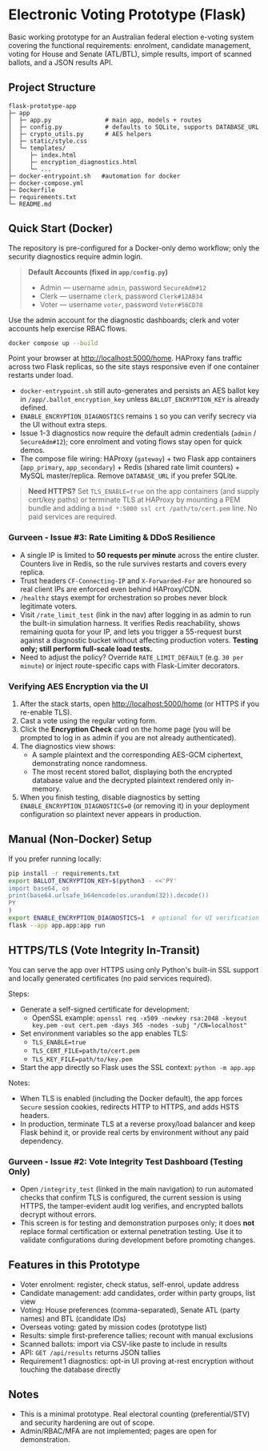 # Electronic Voting Prototype (Flask)

Basic working prototype for an Australian federal election e-voting system covering the functional requirements: enrolment, candidate management, voting for House and Senate (ATL/BTL), simple results, import of scanned ballots, and a JSON results API.

## Project Structure

```
flask-prototype-app
├─ app
│  ├─ app.py               # main app, models + routes
│  ├─ config.py            # defaults to SQLite, supports DATABASE_URL
│  ├─ crypto_utils.py      # AES helpers
│  ├─ static/style.css
│  └─ templates/
│     ├─ index.html
│     ├─ encryption_diagnostics.html
│     └─ ...
├─ docker-entrypoint.sh   #automation for docker
├─ docker-compose.yml
├─ Dockerfile
├─ requirements.txt
└─ README.md
```

## Quick Start (Docker)

The repository is pre-configured for a Docker-only demo workflow; only the security diagnostics require admin login.

> **Default Accounts (fixed in `app/config.py`)**  
> - Admin — username `admin`, password `SecureAdm#12`  
> - Clerk — username `clerk`, password `Clerk#12AB34`  
> - Voter — username `voter`, password `Voter#56CD78`  

Use the admin account for the diagnostic dashboards; clerk and voter accounts help exercise RBAC flows.

```bash
docker compose up --build
```

Point your browser at [http://localhost:5000/home](http://localhost:5000/home). HAProxy fans traffic across two Flask replicas, so the site stays responsive even if one container restarts under load.

- `docker-entrypoint.sh` still auto-generates and persists an AES ballot key in `/app/.ballot_encryption_key` unless `BALLOT_ENCRYPTION_KEY` is already defined.
- `ENABLE_ENCRYPTION_DIAGNOSTICS` remains `1` so you can verify secrecy via the UI without extra steps.
- Issue 1-3 diagnostics now require the default admin credentials (`admin` / `SecureAdm#12`); core enrolment and voting flows stay open for quick demos.
- The compose file wiring: HAProxy (`gateway`) + two Flask app containers (`app_primary`, `app_secondary`) + Redis (shared rate limit counters) + MySQL master/replica. Remove `DATABASE_URL` if you prefer SQLite.

> **Need HTTPS?** Set `TLS_ENABLE=true` on the app containers (and supply cert/key paths) or terminate TLS at HAProxy by mounting a PEM bundle and adding a `bind *:5000 ssl crt /path/to/cert.pem` line. No paid services are required.

### Gurveen - Issue #3: Rate Limiting & DDoS Resilience

- A single IP is limited to **50 requests per minute** across the entire cluster. Counters live in Redis, so the rule survives restarts and covers every replica.
- Trust headers `CF-Connecting-IP` and `X-Forwarded-For` are honoured so real client IPs are enforced even behind HAProxy/CDN.
- `/healthz` stays exempt for orchestration so probes never block legitimate voters.
- Visit `/rate_limit_test` (link in the nav) after logging in as admin to run the built-in simulation harness. It verifies Redis reachability, shows remaining quota for your IP, and lets you trigger a 55-request burst against a diagnostic bucket without affecting production voters. **Testing only; still perform full-scale load tests.**
- Need to adjust the policy? Override `RATE_LIMIT_DEFAULT` (e.g. `30 per minute`) or inject route-specific caps with Flask-Limiter decorators.

### Verifying AES Encryption via the UI

1. After the stack starts, open [http://localhost:5000/home](http://localhost:5000/home) (or HTTPS if you re-enable TLS).
2. Cast a vote using the regular voting form.
3. Click the **Encryption Check** card on the home page (you will be prompted to log in as admin if you are not already authenticated).
4. The diagnostics view shows:
   - A sample plaintext and the corresponding AES-GCM ciphertext, demonstrating nonce randomness.
   - The most recent stored ballot, displaying both the encrypted database value and the decrypted plaintext rendered only in-memory.
5. When you finish testing, disable diagnostics by setting `ENABLE_ENCRYPTION_DIAGNOSTICS=0` (or removing it) in your deployment configuration so plaintext never appears in production.

## Manual (Non-Docker) Setup

If you prefer running locally:

```bash
pip install -r requirements.txt
export BALLOT_ENCRYPTION_KEY=$(python3 - <<'PY'
import base64, os
print(base64.urlsafe_b64encode(os.urandom(32)).decode())
PY
)
export ENABLE_ENCRYPTION_DIAGNOSTICS=1  # optional for UI verification
flask --app app.app:app run
```

## HTTPS/TLS (Vote Integrity In-Transit)

You can serve the app over HTTPS using only Python's built-in SSL support and locally generated certificates (no paid services required).

Steps:
- Generate a self-signed certificate for development:
  - OpenSSL example:
    `openssl req -x509 -newkey rsa:2048 -keyout key.pem -out cert.pem -days 365 -nodes -subj "/CN=localhost"`
- Set environment variables so the app enables TLS:
  - `TLS_ENABLE=true`
  - `TLS_CERT_FILE=path/to/cert.pem`
  - `TLS_KEY_FILE=path/to/key.pem`
- Start the app directly so Flask uses the SSL context:
  `python -m app.app`

Notes:
- When TLS is enabled (including the Docker default), the app forces `Secure` session cookies, redirects HTTP to HTTPS, and adds HSTS headers.
- In production, terminate TLS at a reverse proxy/load balancer and keep Flask behind it, or provide real certs by environment without any paid dependency.

### Gurveen - Issue #2: Vote Integrity Test Dashboard (Testing Only)

- Open `/integrity_test` (linked in the main navigation) to run automated checks that confirm TLS is configured, the current session is using HTTPS, the tamper-evident audit log verifies, and encrypted ballots decrypt without errors.
- This screen is for testing and demonstration purposes only; it does **not** replace formal certification or external penetration testing. Use it to validate configurations during development before promoting changes.

## Features in this Prototype

- Voter enrolment: register, check status, self-enrol, update address
- Candidate management: add candidates, order within party groups, list view
- Voting: House preferences (comma-separated), Senate ATL (party names) and BTL (candidate IDs)
- Overseas voting: gated by mission codes (prototype list)
- Results: simple first-preference tallies; recount with manual exclusions
- Scanned ballots: import via CSV-like paste to include in results
- API: `GET /api/results` returns JSON tallies
- Requirement 1 diagnostics: opt-in UI proving at-rest encryption without touching the database directly

## Notes

- This is a minimal prototype. Real electoral counting (preferential/STV) and security hardening are out of scope.
- Admin/RBAC/MFA are not implemented; pages are open for demonstration.
